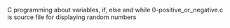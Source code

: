 C programming about variables, if, else and while
0-positive_or_negative.c is source file for displaying random numbers
